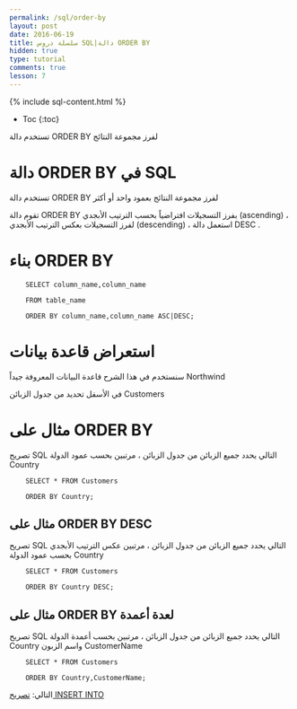 ```yaml
---
permalink: /sql/order-by
layout: post
date: 2016-06-19
title: سلسلة دروس SQL|دالة ORDER BY
hidden: true
type: tutorial
comments: true
lesson: 7
---
```


{% include sql-content.html %}

* Toc
{:toc}

تستخدم دالة ORDER BY لفرز مجموعة النتائج


# دالة ORDER BY في SQL


تستخدم دالة ORDER BY لفرز مجموعة النتائج بعمود واحد أو أكثر

تقوم دالة ORDER BY بفرز التسجيلات افتراضياً بحسب الترتيب الأبجدي (ascending) ، لفرز التسجيلات بعكس الترتيب الأبجدي (descending) ، استعمل دالة DESC .


# بناء ORDER BY


        SELECT column_name,column_name

        FROM table_name

        ORDER BY column_name,column_name ASC|DESC;


# استعراض قاعدة بيانات


سنستخدم في هذا الشرح قاعدة البيانات المعروفة جيداً Northwind 


في الأسفل تحديد من جدول الزبائن Customers

<amp-img height="250" width="600" src="/assets/customers.png" alt="دروس SQL"></amp-img>



# مثال على ORDER BY


تصريح SQL التالي يحدد جميع الزبائن من جدول الزبائن ، مرتبين بحسب عمود الدولة Country


		SELECT * FROM Customers

		ORDER BY Country; 

<amp-ad width="100vw" height="320"
     type="adsense"
     data-ad-client="ca-pub-4752855256699204"
     data-ad-slot="3888202602"
     data-auto-format="rspv"
     data-full-width="">
  <div overflow=""></div>
</amp-ad>


## مثال على ORDER BY DESC


تصريح SQL التالي يحدد جميع الزبائن من جدول الزبائن ، مرتبين عكس الترتيب الأبجدي  بحسب عمود الدولة Country

		SELECT * FROM Customers

		ORDER BY Country DESC;


## مثال على ORDER BY لعدة أعمدة



 تصريح SQL التالي يحدد جميع الزبائن من جدول الزبائن ، مرتبين بحسب أعمدة الدولة Country واسم الزبون CustomerName


		SELECT * FROM Customers

		ORDER BY Country,CustomerName;

التالي: [تصريح INSERT INTO](insert-into)
